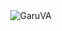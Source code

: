 
  <span>
    <img align="right" src="https://komarev.com/ghpvc/?username=GaruVA&label=Profile%20views&color=blueviolet&style=for-the-badge" alt="GaruVA" />
  </span>


<!-- Current Date and Time (UTC): 2025-04-18 08:47:05 -->
<!-- Current User's Login: GaruVA -->

